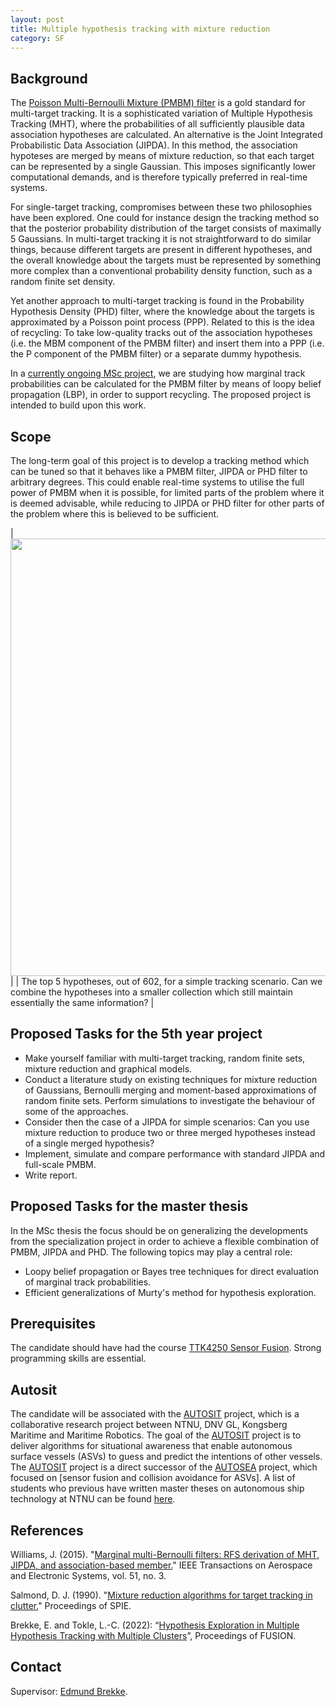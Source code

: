 ```yaml
---
layout: post
title: Multiple hypothesis tracking with mixture reduction
category: SF
---
```

## Background


The [Poisson Multi-Bernoulli Mixture (PMBM) filter] is a gold standard for multi-target tracking. It is a sophisticated variation of Multiple Hypothesis Tracking (MHT), where the probabilities of all sufficiently plausible data association hypotheses are calculated. 
An alternative is the Joint Integrated Probabilistic Data Association (JIPDA). 
In this method, the association hypoteses are merged by means of mixture reduction, so that each target can be represented by a single Gaussian. 
This imposes significantly lower computational demands, and is therefore typically preferred in real-time systems. 

For single-target tracking, compromises between these two philosophies have been explored. 
One could for instance design the tracking method so that the posterior probability distribution of the target consists of maximally 5 Gaussians. 
In multi-target tracking it is not straightforward to do similar things, because different targets are present in different hypotheses, and the overall knowledge about the targets must be represented by something more complex than a conventional probability density function, such as a random finite set density. 

Yet another approach to multi-target tracking is found in the Probability Hypothesis Density (PHD) filter, where the knowledge about the targets is approximated by a Poisson point process (PPP). Related to this is the idea of recycling: To take low-quality tracks out of the association hypotheses (i.e. the MBM component of the PMBM filter) and insert them into a PPP (i.e. the P component of the PMBM filter) or a separate dummy hypothesis. 

In a [currently ongoing MSc project], we are studying how marginal track probabilities can be calculated for the PMBM filter by means of loopy belief propagation (LBP), in order to support recycling. The proposed project is intended to build upon this work. 



## Scope

The long-term goal of this project is to develop a tracking method which can be tuned so that it behaves like a PMBM filter, JIPDA or PHD filter to arbitrary degrees. This could enable real-time systems to utilise the full power of PMBM when it is possible, for limited parts of the problem where it is deemed advisable, while reducing to JIPDA or PHD filter for other parts of the problem where this is believed to be sufficient. 

|<img src="{{site.url}}/assets/mhthypos.png" width="700"> | 
| The top 5 hypotheses, out of 602, for a simple tracking scenario. Can we combine the hypotheses into a smaller collection which still maintain essentially the same information? |


## Proposed Tasks for the 5th year project

* Make yourself familiar with multi-target tracking, random finite sets, mixture reduction and graphical models.
* Conduct a literature study on existing techniques for mixture reduction of Gaussians, Bernoulli merging and moment-based approximations of random finite sets. Perform simulations to investigate the behaviour of some of the approaches. 
* Consider then the case of a JIPDA for simple scenarios: Can you use mixture reduction to produce two or three merged hypotheses instead of a single merged hypothesis?
* Implement, simulate and compare performance with standard JIPDA and full-scale PMBM. 
* Write report.

## Proposed Tasks for the master thesis

In the MSc thesis the focus should be on generalizing the developments from the specialization project in order to achieve a flexible combination of PMBM, JIPDA and PHD. The following topics may play a central role:

* Loopy belief propagation or Bayes tree techniques for direct evaluation of marginal track probabilities. 
* Efficient generalizations of Murty's method for hypothesis exploration. 


## Prerequisites

The candidate should have had the course [TTK4250 Sensor Fusion]. Strong programming skills are essential.


## Autosit

The candidate will be associated with the [AUTOSIT] project, 
which is a collaborative research project between NTNU, DNV GL, Kongsberg Maritime and Maritime Robotics.
The goal of the [AUTOSIT] project is 
to deliver algorithms for situational awareness that enable autonomous surface vessels (ASVs) to guess and predict the intentions of other vessels. 
The [AUTOSIT] project is a direct successor of the [AUTOSEA] project, which focused on [sensor fusion and collision avoidance for ASVs]. 
A list of students who previous have written master theses on autonomous ship technology at NTNU can be found [here].

## References
Williams, J. (2015). "[Marginal multi-Bernoulli filters: RFS derivation of MHT, JIPDA, and association-based member.][Williams2015]" IEEE Transactions on Aerospace and Electronic Systems, vol. 51, no. 3.

Salmond, D. J. (1990). "[Mixture reduction algorithms for target tracking in clutter.][Salmond1990]" Proceedings of SPIE.

Brekke, E. and Tokle, L.-C. (2022): “[Hypothesis Exploration in Multiple Hypothesis Tracking with Multiple Clusters](https://folk.ntnu.no/edmundfo/fusion2022preprints/BrekkeTokleExploration.pdf)”, Proceedings of FUSION. 


## Contact

Supervisor: [Edmund Brekke].  

[AUTOSEA]: https://www.ntnu.edu/autosea/
[here]: https://folk.ntnu.no/edmundfo/autoseastudents/autoseastudents.html
[Edmund Brekke]: www.ntnu.edu/employees/edmund.brekke
[Williams2015]: https://ieeexplore.ieee.org/document/7272821
[Salmond1990]: https://www.spiedigitallibrary.org/conference-proceedings-of-spie/1305/0000/Mixture-reduction-algorithms-for-target-tracking-in-clutter/10.1117/12.2321784.full?SSO=1
[Liland2017]: https://brage.bibsys.no/xmlui/bitstream/handle/11250/2452107/16477_FULLTEXT.pdf?sequence=1
[AUTOSIT]: https://www.ntnu.edu/autosit
[AUTOFERRY]: https://www.ntnu.edu/autoferry
[(Garcia-Fernandez et al. 2018)]: https://ieeexplore.ieee.org/document/8289337
[(Brekke and Tokle 2022)]: https://folk.ntnu.no/edmundfo/fusion2022preprints/BrekkeTokleExploration.pdf
[TTK4250 Sensor Fusion]: https://www.ntnu.no/studier/emner/TTK4250#tab=omEmnet
[Poisson Multi-Bernoulli Mixture (PMBM) filter]: https://ieeexplore.ieee.org/document/7272821
[currently ongoing MSc project]: https://folk.ntnu.no/edmundfo/msc2023-2024/odin_fordypningsprosjekt.pdf